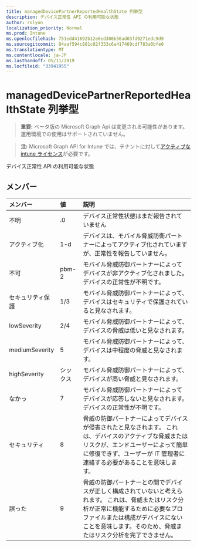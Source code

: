 ```yaml
---
title: managedDevicePartnerReportedHealthState 列挙型
description: デバイス正常性 API の利用可能な状態
author: rolyon
localization_priority: Normal
ms.prod: Intune
ms.openlocfilehash: 751edd41692b12e6ed300b56ad03fd0271edc9d9
ms.sourcegitcommit: 94aaf594c881c02f353c6a417460cdf783a0bfe0
ms.translationtype: MT
ms.contentlocale: ja-JP
ms.lasthandoff: 05/11/2019
ms.locfileid: "33941955"
---
```

# <a name="manageddevicepartnerreportedhealthstate-enum-type"></a>managedDevicePartnerReportedHealthState 列挙型

> **重要:** ベータ版の Microsoft Graph Api は変更される可能性があります。運用環境での使用はサポートされていません。

> **注:** Microsoft Graph API for Intune では、テナントに対して[アクティブな intune ライセンス](https://go.microsoft.com/fwlink/?linkid=839381)が必要です。

デバイス正常性 API の利用可能な状態

## <a name="members"></a>メンバー
|メンバー|値|説明|
|:---|:---|:---|
|不明|.0|デバイス正常性状態はまだ報告されていません|
|アクティブ化|1-d|デバイスは、モバイル脅威防衛パートナーによってアクティブ化されていますが、正常性を報告していません。|
|不可|pbm-2|モバイル脅威防御パートナーによってデバイスが非アクティブ化されました。 デバイスの正常性が不明です。|
|セキュリティ保護|1/3|モバイル脅威防御パートナーによって、デバイスはセキュリティで保護されていると見なされます。|
|lowSeverity|2/4|モバイル脅威防御パートナーによって、デバイスの脅威は低いと見なされます。|
|mediumSeverity|5|モバイル脅威防御パートナーによって、デバイスは中程度の脅威と見なされます。|
|highSeverity|シックス|モバイル脅威防御パートナーによって、デバイスが高い脅威と見なされます。|
|なかっ|7|モバイル脅威防御パートナーによってデバイスが応答しないと見なされます。 デバイスの正常性が不明です。|
|セキュリティ|8 |脅威の防御パートナーによってデバイスが侵害されたと見なされます。 これは、デバイスのアクティブな脅威またはリスクが、エンドユーザーによって簡単に修復できず、ユーザーが IT 管理者に連絡する必要があることを意味します。|
|誤った|9 |脅威の防御パートナーとの間でデバイスが正しく構成されていないと考えられます。 これは、脅威またはリスク分析が正常に機能するために必要なプロファイルまたは構成がデバイスにないことを意味します。そのため、脅威またはリスク分析を完了できません。|





